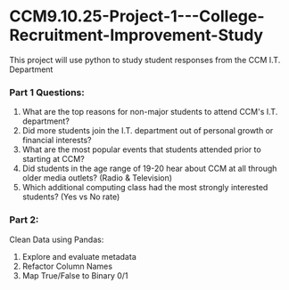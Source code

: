 # CCM9.10.25-Project-1---College-Recruitment-Improvement-Study
This project will use python to study student responses from the CCM I.T. Department

### Part 1 Questions:
1) What are the top reasons for non-major students to attend CCM's I.T. department?
2) Did more students join the I.T. department out of personal growth or financial interests?
3) What are the most popular events that students attended prior to starting at CCM?
4) Did students in the age range of 19-20 hear about CCM at all through older media outlets? (Radio & Television)
5) Which additional computing class had the most strongly interested students? (Yes vs No rate)

### Part 2:
Clean Data using Pandas:
1) Explore and evaluate metadata
2) Refactor Column Names
3) Map True/False to Binary 0/1
